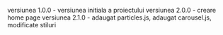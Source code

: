 versiunea 1.0.0 - versiunea initiala a proiectului
versiunea 2.0.0 - creare home page
versiunea 2.1.0 - adaugat particles.js, adaugat carousel.js, modificate stiluri 